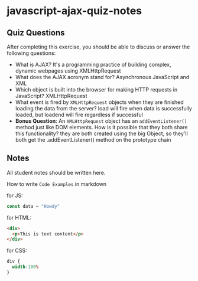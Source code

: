 # javascript-ajax-quiz-notes

## Quiz Questions

After completing this exercise, you should be able to discuss or answer the following questions:

- What is AJAX?
It's a programming practice of building complex, dynamic webpages using XMLHttpRequest
- What does the AJAX acronym stand for?
Asynchronous JavaScript and XML
- Which object is built into the browser for making HTTP requests in JavaScript?
XMLHttpRequest
- What event is fired by `XMLHttpRequest` objects when they are finished loading the data from the server?
load will fire when data is successfully loaded, but loadend will fire regardless if successful
- **Bonus Question**: An `XMLHttpRequest` object has an `addEventListener()` method just like DOM elements. How is it possible that they both share this functionality?
they are both created using the big Object, so they'll both get the .addEventListener() method on the prototype chain

## Notes

All student notes should be written here.


How to write `Code Examples` in markdown

for JS:
```javascript
const data = "Howdy"
```

for HTML:
```html
<div>
  <p>This is text content</p>
</div>
```

for CSS:
```css
div {
  width:100%
}
```

